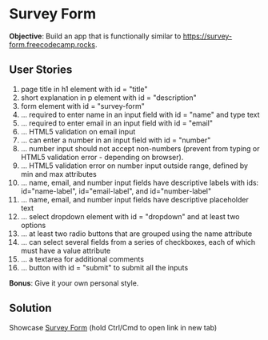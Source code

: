 # Survey Form

**Objective**: Build an app that is functionally similar to https://survey-form.freecodecamp.rocks.

## User Stories
1. page title in h1 element with id = "title"
2. short explanation in p element with id = "description"
3. form element with id = "survey-form"
4. ... required to enter name in an input field with id = "name" and type text
5. ... required to enter email in an input field with id = "email"
6. ... HTML5 validation on email input
7. ... can enter a number in an input field with id = "number"
8. ... number input should not accept non-numbers (prevent from typing or HTML5 validation error - depending on browser).
9. ... HTML5 validation error on number input outside range, defined by min and max attributes
10. ... name, email, and number input fields have descriptive labels with ids: id="name-label", id="email-label", and id="number-label"
11. ... name, email, and number input fields have descriptive placeholder text
12. ... select dropdown element with id = "dropdown" and at least two options
13. ... at least two radio buttons that are grouped using the name attribute
14. ... can select several fields from a series of checkboxes, each of which must have a value attribute
15. ... a textarea for additional comments
16. ... button with id = "submit" to submit all the inputs

**Bonus**: Give it your own personal style.

## Solution
Showcase [Survey Form](https://html-preview.github.io/?url=https://github.com/Mephi78/freeCodeCamp/blob/main/1_ResponsiveWebdesign/1-1_SurveyForm/index.html) (hold Ctrl/Cmd to open link in new tab)